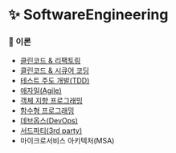 # ✨ SoftwareEngineering

### 📌 이론

- [클린코드 & 리팩토링](https://github.com/SeoYeonBae/CS_study/blob/main/SoftwareEngineering/%ED%81%B4%EB%A6%B0%EC%BD%94%EB%93%9C%20%26%20%EB%A6%AC%ED%8C%A9%ED%86%A0%EB%A7%81.md)
- [클린코드 & 시큐어 코딩](https://github.com/SeoYeonBae/CS_study/blob/main/SoftwareEngineering/%ED%81%B4%EB%A6%B0%EC%BD%94%EB%93%9C%20%26%20%EC%8B%9C%ED%81%90%EC%96%B4%20%EC%BD%94%EB%94%A9.md)
- [테스트 주도 개발(TDD)](<https://github.com/SeoYeonBae/CS_study/blob/main/SoftwareEngineering/%ED%85%8C%EC%8A%A4%ED%8A%B8%20%EC%A3%BC%EB%8F%84%20%EA%B0%9C%EB%B0%9C(TDD).md>)
- [애자일(Agile)](<https://github.com/SeoYeonBae/CS_study/blob/main/SoftwareEngineering/애자일(Agile).md>)
- [객체 지향 프로그래밍](https://github.com/SeoYeonBae/CS_study/blob/main/SoftwareEngineering/객체%20지향%20프로그래밍.md)
- [함수형 프로그래밍](https://github.com/SeoYeonBae/CS_study/blob/main/SoftwareEngineering/%ED%95%A8%EC%88%98%ED%98%95%20%ED%94%84%EB%A1%9C%EA%B7%B8%EB%9E%98%EB%B0%8D.md)
- [데브옵스(DevOps)](<https://github.com/SeoYeonBae/CS_study/blob/main/SoftwareEngineering/%EB%8D%B0%EB%B8%8C%EC%98%B5%EC%8A%A4(DevOps).md>)
- [서드파티(3rd party)](https://github.com/SeoYeonBae/CS_study/blob/main/SoftwareEngineering/%EC%84%9C%EB%93%9C%ED%8C%8C%ED%8B%B0(3rd%20party).md)
- 마이크로서비스 아키텍처(MSA)
